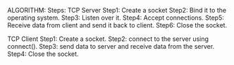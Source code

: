 ALGORITHM: 
Steps: 
TCP Server 
Step1: Create a socket 
Step2: Bind it to the operating system. Step3: 
Listen over it. 
Step4: Accept connections. 
Step5: Receive data from client and send it back to client. 
Step6: Close the socket. 

 

TCP Client Step1: 
Create a socket. 
Step2: connect to the server using connect(). 
Step3: send data to server and receive data from the server. 
Step4: Close the socket. 